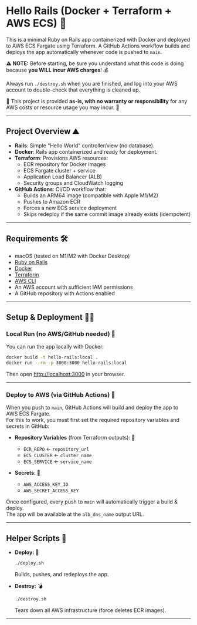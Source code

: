 # Hello Rails (Docker + Terraform + AWS ECS) 🚃

This is a minimal Ruby on Rails app containerized with Docker and deployed to AWS ECS Fargate using Terraform. A GitHub Actions workflow builds and deploys the app automatically whenever code is pushed to `main`.

**⚠️ NOTE:** Before starting, be sure you understand what this code is doing because **you WILL incur AWS charges**! 💰  

Always run `./destroy.sh` when you are finished, and log into your AWS account to double-check that everything is cleaned up.  

🚨 This project is provided **as-is, with no warranty or responsibility** for any AWS costs or resource usage you may incur. 🚨

---

## Project Overview ⛰️
- **Rails**: Simple "Hello World" controller/view (no database).
- **Docker**: Rails app containerized and ready for deployment.
- **Terraform**: Provisions AWS resources:
  - ECR repository for Docker images
  - ECS Fargate cluster + service
  - Application Load Balancer (ALB)
  - Security groups and CloudWatch logging
- **GitHub Actions**: CI/CD workflow that:
  - Builds an ARM64 image (compatible with Apple M1/M2)
  - Pushes to Amazon ECR
  - Forces a new ECS service deployment
  - Skips redeploy if the same commit image already exists (idempotent)

---

## Requirements 🛠️
- macOS (tested on M1/M2 with Docker Desktop)
- [Ruby on Rails](https://rubyonrails.org/)
- [Docker](https://docs.docker.com/get-docker/)
- [Terraform](https://developer.hashicorp.com/terraform/downloads)
- [AWS CLI](https://docs.aws.amazon.com/cli/)
- An AWS account with sufficient IAM permissions
- A GitHub repository with Actions enabled

---

## Setup & Deployment 👨‍💻

### Local Run (no AWS/GitHub needed) 🐳
You can run the app locally with Docker:

```bash
docker build -t hello-rails:local .
docker run --rm -p 3000:3000 hello-rails:local
```

Then open [http://localhost:3000](http://localhost:3000) in your browser.

---

### Deploy to AWS (via GitHub Actions) 🤖
When you push to `main`, GitHub Actions will build and deploy the app to AWS ECS Fargate.  
For this to work, you must first set the required repository variables and secrets in GitHub:

- **Repository Variables** (from Terraform outputs): 📝
  - `ECR_REPO` ← `repository_url`  
  - `ECS_CLUSTER` ← `cluster_name`  
  - `ECS_SERVICE` ← `service_name`

- **Secrets**: 🤫
  - `AWS_ACCESS_KEY_ID`  
  - `AWS_SECRET_ACCESS_KEY`

Once configured, every push to `main` will automatically trigger a build & deploy.  
The app will be available at the `alb_dns_name` output URL.

---

## Helper Scripts 🤝

- **Deploy:** 🚀 
  ```bash
  ./deploy.sh
  ```  
  Builds, pushes, and redeploys the app.

- **Destroy:** 💣
  ```bash
  ./destroy.sh
  ```  
  Tears down all AWS infrastructure (force deletes ECR images).

---
